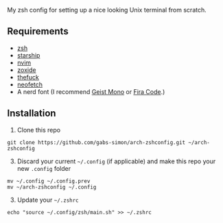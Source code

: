 My zsh config for setting up a nice looking Unix terminal from scratch.

## Requirements

- [zsh](https://github.com/zsh-users/zsh)
- [starship](https://github.com/starship/starship)
- [nvim](https://github.com/neovim/neovim)
- [zoxide](https://github.com/ajeetdsouza/zoxide)
- [thefuck](https://github.com/nvbn/thefuck)
- [neofetch](https://github.com/dylanaraps/neofetch)
- A nerd font (I recommend [Geist Mono](https://github.com/ryanoasis/nerd-fonts/tree/master/patched-fonts/GeistMono) or [Fira Code](https://github.com/ryanoasis/nerd-fonts/tree/master/patched-fonts/FiraCode).)

## Installation

1. Clone this repo
```
git clone https://github.com/gabs-simon/arch-zshconfig.git ~/arch-zshconfig
```

3. Discard your current `~/.config` (if applicable) and make this repo your new `.config` folder

```
mv ~/.config ~/.config.prev
mv ~/arch-zshconfig ~/.config
```

3. Update your `~/.zshrc`

```
echo "source ~/.config/zsh/main.sh" >> ~/.zshrc
```
